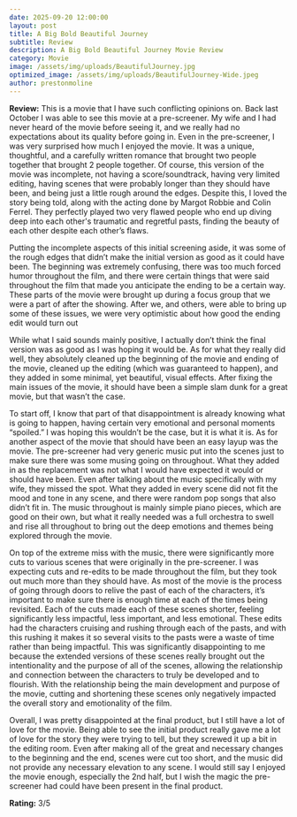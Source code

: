 ```yaml
---
date: 2025-09-20 12:00:00
layout: post
title: A Big Bold Beautiful Journey
subtitle: Review
description: A Big Bold Beautiful Journey Movie Review
category: Movie
image: /assets/img/uploads/BeautifulJourney.jpg
optimized_image: /assets/img/uploads/BeautifulJourney-Wide.jpeg
author: prestonmoline
---
```


**Review:**
This is a movie that I have such conflicting opinions on. Back last October I was able to see this movie at a pre-screener. My wife and I had never heard of the movie before seeing it, and we really had no expectations about its quality before going in. Even in the pre-screener, I was very surprised how much I enjoyed the movie. It was a unique, thoughtful, and a carefully written romance that brought two people together that brought 2 people together. Of course, this version of the movie was incomplete, not having a score/soundtrack, having very limited editing, having scenes that were probably longer than they should have been, and being just a little rough around the edges. Despite this, I loved the story being told, along with the acting done by Margot Robbie and Colin Ferrel. They perfectly played two very flawed people who end up diving deep into each other's traumatic and regretful pasts, finding the beauty of each other despite each other’s flaws.

Putting the incomplete aspects of this initial screening aside, it was some of the rough edges that didn’t make the initial version as good as it could have been. The beginning was extremely confusing, there was too much forced humor throughout the film, and there were certain things that were said throughout the film that made you anticipate the ending to be a certain way. These parts of the movie were brought up during a focus group that we were a part of after the showing. After we, and others, were able to bring up some of these issues, we were very optimistic about how good the ending edit would turn out

While what I said sounds mainly positive, I actually don’t think the final version was as good as I was hoping it would be. As for what they really did well, they absolutely cleaned up the beginning of the movie and ending of the movie, cleaned up the editing (which was guaranteed to happen), and they added in some minimal, yet beautiful, visual effects. After fixing the main issues of the movie, it should have been a simple slam dunk for a great movie, but that wasn’t the case.

To start off, I know that part of that disappointment is already knowing what is going to happen, having certain very emotional and personal moments “spoiled.” I was hoping this wouldn’t be the case, but it is what it is. As for another aspect of the movie that should have been an easy layup was the movie. The pre-screener had very generic music put into the scenes just to make sure there was some musing going on throughout. What they added in as the replacement was not what I would have expected it would or should have been. Even after talking about the music specifically with my wife, they missed the spot. What they added in every scene did not fit the mood and tone in any scene, and there were random pop songs that also didn’t fit in. The music throughout is mainly simple piano pieces, which are good on their own, but what it really needed was a full orchestra to swell and rise all throughout to bring out the deep emotions and themes being explored through the movie.

On top of the extreme miss with the music, there were significantly more cuts to various scenes that were originally in the pre-screener. I was expecting cuts and re-edits to be made throughout the film, but they took out much more than they should have. As most of the movie is the process of going through doors to relive the past of each of the characters, it’s important to make sure there is enough time at each of the times being revisited. Each of the cuts made each of these scenes shorter, feeling significantly less impactful, less important, and less emotional. These edits had the characters cruising and rushing through each of the pasts, and with this rushing it makes it so several visits to the pasts were a waste of time rather than being impactful. This was significantly disappointing to me because the extended versions of these scenes really brought out the intentionality and the purpose of all of the scenes, allowing the relationship and connection between the characters to truly be developed and to flourish. With the relationship being the main development and purpose of the movie, cutting and shortening these scenes only negatively impacted the overall story and emotionality of the film.

Overall, I was pretty disappointed at the final product, but I still have a lot of love for the movie. Being able to see the initial product really gave me a lot of love for the story they were trying to tell, but they screwed it up a bit in the editing room. Even after making all of the great and necessary changes to the beginning and the end, scenes were cut too short, and the music did not provide any necessary elevation to any scene. I would still say I enjoyed the movie enough, especially the 2nd half, but I wish the magic the pre-screener had could have been present in the final product.


**Rating:**
3/5


